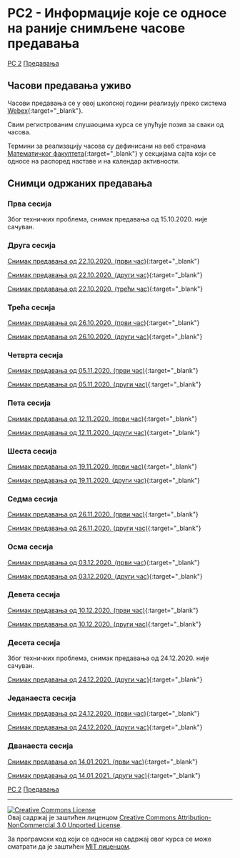 # РС2 - Информације које се односе на раније снимљене часове предавања

[РС 2](../../README.md) [Предавања](../README-2020-21.md)

## Часови предавања уживо

Часови предавања се у овој школској години реализују преко система [Webex](https://www.webex.com/){:target="_blank"}.

Свим регистрованим слушаоцима курса се упућује позив за сваки од часова.

Термини за реализацију часова су дефинисани на веб странама [Математичког факултета](http://www.math.rs/){:target="_blank"} у секцијама сајта који се односе на распоред наставе и на календар активности.
## Снимци одржаних предавања

### Прва сесија

Због техничких проблема, снимак предавања од 15.10.2020. није сачуван.

### Друга сесија

[Снимак предавања од 22.10.2020. (први час)](https://youtu.be/ng4uRSCo0KE){:target="_blank"}

[Снимак предавања од 22.10.2020. (други час)](https://youtu.be/pCt-41sXSQ4){:target="_blank"}

[Снимак предавања од 22.10.2020. (трећи час)](https://youtu.be/ShspKBnujPU){:target="_blank"}

### Трећа сесија

[Снимак предавања од 26.10.2020. (први час)](https://youtu.be/gz0QiNdy1ew){:target="_blank"}

[Снимак предавања од 26.10.2020. (други час)](https://youtu.be/OfjUy2INDKg){:target="_blank"}

### Четврта сесија

[Снимак предавања од 05.11.2020. (први час)](https://youtu.be/_yILqxddIfU){:target="_blank"}

[Снимак предавања од 05.11.2020. (други час)](https://youtu.be/K4P460F1NqM){:target="_blank"}

### Пета сесија

[Снимак предавања од 12.11.2020. (први час)](https://youtu.be/BQsAOER-tLg){:target="_blank"}

[Снимак предавања од 12.11.2020. (други час)](https://youtu.be/hMtRTVhM5Jk){:target="_blank"}

### Шеста сесија

[Снимак предавања од 19.11.2020. (први час)](https://youtu.be/FVGQZb4FhAo){:target="_blank"}

[Снимак предавања од 19.11.2020. (други час)](https://youtu.be/ihRK3SKCkFE){:target="_blank"}

### Седма сесија

[Снимак предавања од 26.11.2020. (први час)](https://youtu.be/XVjCB6YAEj8){:target="_blank"}

[Снимак предавања од 26.11.2020. (други час)](https://youtu.be/kbTCK7mKcdk){:target="_blank"}

### Осма сесија

[Снимак предавања од 03.12.2020. (први час)](https://youtu.be/dtGQu1uN7n0){:target="_blank"}

[Снимак предавања од 03.12.2020. (други час)](https://youtu.be/lrq4iUGOT1o){:target="_blank"}

### Девета сесија

[Снимак предавања од 10.12.2020. (први час)](https://youtu.be/SZeYgsBwGmo){:target="_blank"}

[Снимак предавања од 10.12.2020. (други час)](https://youtu.be/lfTvGjF1Y1U){:target="_blank"}

### Десeта сесија

Због техничких проблема, снимак предавања од 24.12.2020. није сачуван.

[Снимак предавања од 24.12.2020. (други час)](https://youtu.be/ZBvPayUfvBw){:target="_blank"}

### Једанаеста сесија

[Снимак предавања од 24.12.2020. (први час)](https://youtu.be/mW89dxC2Cuw){:target="_blank"}

[Снимак предавања од 24.12.2020. (други час)](https://youtu.be/c8XP8qMuZTw){:target="_blank"}

### Дванаеста сесија

[Снимак предавања од 14.01.2021. (први час)](https://youtu.be/ohWXOlIaRTs){:target="_blank"}

[Снимак предавања од 14.01.2021. (други час)](https://youtu.be/BdX5VD9cZH8){:target="_blank"}

[РС 2](../../README.md) [Предавања](../README-2021-22.md)

---

<a rel="license" href="http://creativecommons.org/licenses/by-nc/3.0/"><img alt="Creative Commons License" style="border-width:0" src="https://i.creativecommons.org/l/by-nc/3.0/88x31.png" /></a><br />Овај садржај је заштићен лиценцом <a rel="license" href="http://creativecommons.org/licenses/by-nc/3.0/">Creative Commons Attribution-NonCommercial 3.0 Unported License</a>.

За програмски код који се односи на садржај овог курса се може сматрати да је заштићен [MIT лиценцом](/LICENSE).
